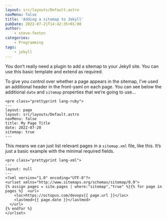 ```yaml
---
layout: src/layouts/Default.astro
navMenu: false
title: 'Adding a sitemap to Jekyll'
pubDate: 2022-07-21T14:42:35+01:00
author:
    - steve-fenton
categories:
    - Programming
tags:
    - jekyll
---
```


You don’t really need a plugin to add a sitemap to your Jekyll site. You can use this basic template and extend as required.

To give you control over whether a page appears in the sitemap, I’ve used an additional header in the front-yaml on each page. You can see below the additional `date` and `sitemap` properties that we’re going to use…

```
<pre class="prettyprint lang-ruby">
---
layout: page
layout: src/layouts/Default.astro
navMenu: false
title: My Page Title 
date: 2022-07-20
sitemap: true
---
```
This means we can just list relevant pages in a `sitemap.xml` file, like this. It’s just a basic example with the minimal required fields.

```
<pre class="prettyprint lang-xml">
---
layout: null
---
<?xml version="1.0" encoding="UTF-8"?>
<urlset xmlns="http://www.sitemaps.org/schemas/sitemap/0.9">
{% assign pages = site.pages | where:"sitemap","true" %}{% for page in pages %}  <url>
    <loc>https://octopus.com/devops{{ page.url }}</loc>
    <lastmod>{{ page.date }}</lastmod>
  </url>
{% endfor %}
</urlset>
```
